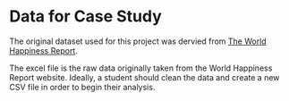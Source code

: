 # Data for Case Study

The original dataset used for this project was dervied from [The World Happiness Report](https://worldhappiness.report/). 

The excel file is the raw data originally taken from the World Happiness Report website. Ideally, a student should clean the data and create a new CSV file in order to begin their analysis. 
